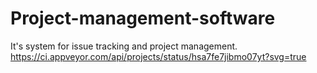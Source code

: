 # Project-management-software
It's system for issue tracking and project management.
https://ci.appveyor.com/api/projects/status/hsa7fe7jibmo07yt?svg=true
